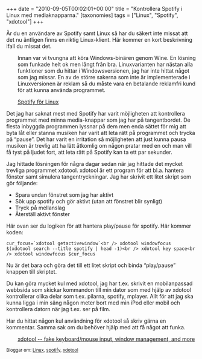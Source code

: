 +++
date = "2010-09-05T00:02:01+00:00"
title = "Kontrollera Spotify i Linux med mediaknapparna."
[taxonomies]
tags = ["Linux", "Spotify", "xdotool"]
+++

Är du en användare av Spotify samt Linux så har du säkert inte missat att det nu äntligen finns en riktig Linux-klient. Här kommer en kort beskrivning ifall du missat det.

<p style="padding-left: 30px;">
  Innan var vi tvungna att köra Windows-binären genom Wine. En lösning som funkade helt ok men långt från bra. Linuxvarianten har nästan alla funktioner som du hittar i Windowsversionen, jag har inte hittat något som jag missar. En av de större sakerna som inte är implementerade i Linuxversionen är reklam så du måste vara en betalande reklamfri kund för att kunna använda programmet.
</p>

<p style="padding-left: 30px;">
  <a href="http://www.spotify.com/se/download/previews/">Spotify för Linux</a>
</p>

Det jag har saknat mest med Spotify har varit möjligheten att kontrollera programmet med minna media-knappar som jag har på tangentbordet. De flesta inbyggda programmen lyssnar på dem men enda sättet för mig att byta låt eller stanna musiken har varit att leta rätt på programmet och trycka på &#8220;pause&#8221;. Det har varit en irritation så möjligheten att just kunna pausa musiken är trevlig att ha lätt åtkomlig om någon pratar med en och man vill få tyst på ljudet fort, att leta rätt på Spotify kan ta ett par sekunder.

Jag hittade lösningen för några dagar sedan när jag hittade det mycket trevliga programmet xdotool. xdotool är ett program för att bl.a. hantera fönster samt simulera tangentryckningar. Jag har skrivit ett litet skript som gör följande:

*   Spara undan fönstret som jag har aktivt
*   Sök upp spotify och gör aktivt (utan att fönstret blir synligt)
*   Tryck på mellanslag
*   Återställ aktivt fönster

Här ovan ser du logiken för att hantera play/pause för spotify. Här kommer koden:

``cur_focus=`xdotool getactivewindow`<br />
xdotool windowfocus $(xdotool search --title spotify | head -1)<br />
xdotool key space<br />
xdotool windowfocus $cur_focus``

Nu är det bara och göra det till ett litet skript och binda &#8220;play/pause&#8221; knappen till skriptet.

Du kan göra mycket kul med xdotool, jag har t.ex. skrivit en mobilanpassad webbsida som skickar kommandon till min dator som med hjälp av xdotool kontrollerar olika delar som t.ex. pilarna, spotify, mplayer. Allt för att jag ska kunna ligga i min säng någon meter bort med min iPod eller mobil och kontrollera datorn när jag t.ex. ser på film.

Har du hittat någon kul användning för xdotool så skriv gärna en kommentar. Samma sak om du behöver hjälp med att få något att funka.

<p style="padding-left: 30px;">
  <a href="http://www.semicomplete.com/projects/xdotool/">xdotool -- fake keyboard/mouse input, window management, and more</a>
</p>

<small> <p class='technorati-tags'>
  Bloggar om: <a class='technorati-link' href='http://bloggar.se/om/Linux' rel='tag' target='_self'>Linux</a>, <a class='technorati-link' href='http://bloggar.se/om/spotify' rel='tag' target='_self'>spotify</a>, <a class='technorati-link' href='http://bloggar.se/om/xdotool' rel='tag' target='_self'>xdotool</a>
</p></small>
